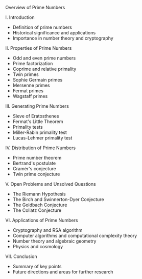 Overview of Prime Numbers

I. Introduction

-   Definition of prime numbers
-   Historical significance and applications
-   Importance in number theory and cryptography

II. Properties of Prime Numbers

-   Odd and even prime numbers
-   Prime factorization
-   Coprime and relative primality
-   Twin primes
-   Sophie Germain primes
-   Mersenne primes
-   Fermat primes
-   Wagstaff primes

III. Generating Prime Numbers

-   Sieve of Eratosthenes
-   Fermat's Little Theorem
-   Primality tests
-   Miller-Rabin primality test
-   Lucas-Lehmer primality test

IV. Distribution of Prime Numbers

-   Prime number theorem
-   Bertrand's postulate
-   Cramér's conjecture
-   Twin prime conjecture

V. Open Problems and Unsolved Questions

-   The Riemann Hypothesis
-   The Birch and Swinnerton-Dyer Conjecture
-   The Goldbach Conjecture
-   The Collatz Conjecture

VI. Applications of Prime Numbers

-   Cryptography and RSA algorithm
-   Computer algorithms and computational complexity theory
-   Number theory and algebraic geometry
-   Physics and cosmology

VII. Conclusion

-   Summary of key points
-   Future directions and areas for further research